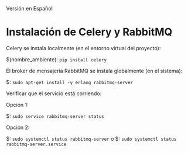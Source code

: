 Versión en Español
# Instalación de Celery y RabbitMQ

Celery se instala localmente (en el entorno virtual del proyecto):

$(nombre_ambiente): `pip install celery`


El broker de mensajería RabbitMQ se instala globalmente (en el sistema):

$: `sudo apt-get install -y erlang rabbitmq-server`

Verificar que el servicio está corriendo:

Opción 1:

$: `sudo service rabbitmq-server status`

Opción 2:

$: `sudo systemctl status rabbitmq-server` o $: `sudo systemctl status rabbitmq-server.service`
